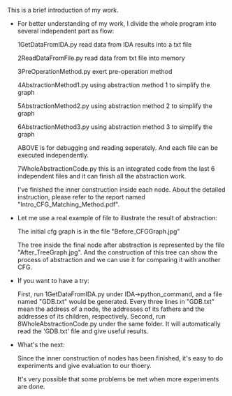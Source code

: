 This is a brief introduction of my work.
* For better understanding of my work, I divide the whole program into several independent part as flow:

	1GetDataFromIDA.py
		read data from IDA results into a txt file

	2ReadDataFromFile.py
		read data from txt file into memory

 	3PreOperationMethod.py
		exert pre-operation method 

	4AbstractionMethod1.py
		using abstraction method 1 to simplify the graph

 	5AbstractionMethod2.py
		using abstraction method 2 to simplify the graph

 	6AbstractionMethod3.py
		using abstraction method 3 to simplify the graph


    ABOVE is for debugging and reading seperately. And each file can be executed independently.
 

 	7WholeAbstractionCode.py
	this is an integrated code from the last 6 independent files and it can finish all the abstraction work.

    I've finished the inner construction inside each node. About the detailed instruction, please refer to the report named "Intro_CFG_Matching_Method.pdf".



* Let me use a real example of file to illustrate the result of abstraction:

	The initial cfg graph is in the file "Before_CFGGraph.jpg"

	The tree inside the final node after abstraction is represented by the file "After_TreeGraph.jpg". And the construction of this tree can show the process of abstraction and we can use it for comparing it with another CFG.

* If you want to have a try:
	
	First, run 1GetDataFromIDA.py under IDA->python_command, and a file named "GDB.txt" would be generated. Every three lines in "GDB.txt" mean the address of a node, the addresses of its fathers and the addresses of its children, respectively. 
	Second, run 8WholeAbstractionCode.py under the same folder. It will automatically read the 'GDB.txt' file and give useful results.

* What's the next:

	Since the inner construction of nodes has been finished, it's easy to do experiments and give evaluation to our thoery.

	It's very possible that some problems be met when more experiments are done.

